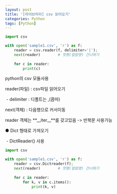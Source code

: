 ```yaml
---
layout: post
title: '[라이브러리] csv 읽어오기'
categories: Python
tags: [Python]
---
```


```python
import csv

with open('sample1.csv', 'r') as f:
    reader = csv.reader(f, delimiter='|');
    next(reader)		# 첫행(컬럼명) 건너뛰기
    
    for c in reader:
        print(c)
```

python의 csv 모듈사용

reader(파일) : csv파일 읽어오기

 - delimiter : 디폴트는 ,(콤마)

next(객체) : 다음행으로 커서이동

reader 객체는 **\_\_iter\_\_**를 갖고있음 -> 반복문 사용가능

● Dict 형태로 가져오기

 - DictReader() 사용

```python
import csv

with open('sample1.csv', 'r') as f:
    reader = csv.Dictreader(f);
    next(reader)		# 첫행(컬럼명) 건너뛰기
    
    for c in reader:
        for k, v in c.items():
            print(k, v)
```